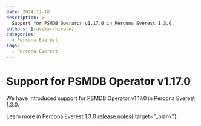 ```yaml
---
date: 2024-11-18
description: >
  Support for PSMDB Operator v1.17.0 in Percona Everest 1.3.0.
authors: [rasika-chivate]
categories:
  - Percona Everest
tags:
  - Percona Everest
---
```


# Support for PSMDB Operator v1.17.0

<!-- more -->

We have introduced support for PSMDB Operator v1.17.0 in Percona Everest 1.3.0. 

Learn more in Percona Everest 1.3.0 [release notes](https://docs.percona.com/everest/release-notes/Percona-Everest-1.3.0-%282024-11-18%29.html){:target="_blank"}.

